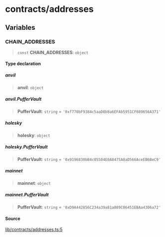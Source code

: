 # contracts/addresses

## Variables

### CHAIN\_ADDRESSES

> `const` **CHAIN\_ADDRESSES**: `object`

#### Type declaration

##### anvil

> **anvil**: `object`

##### anvil.PufferVault

> **PufferVault**: `string` = `'0xf770bF9384c5aaD8b8a6EFAb5951CF089656A371'`

##### holesky

> **holesky**: `object`

##### holesky.PufferVault

> **PufferVault**: `string` = `'0x9196830bB4c05504E0A8475A0aD566AceEB6BeC9'`

##### mainnet

> **mainnet**: `object`

##### mainnet.PufferVault

> **PufferVault**: `string` = `'0xD9A442856C234a39a81a089C06451EBAa4306a72'`

#### Source

[lib/contracts/addresses.ts:5](https://github.com/PufferFinance/puffer-sdk/blob/90364106d56769b2effa78233dbfe2be2e2a7e88/lib/contracts/addresses.ts#L5)
